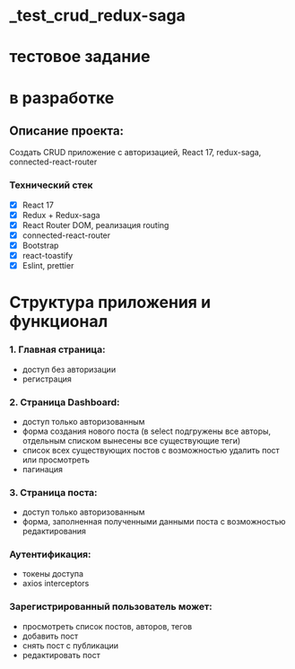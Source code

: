 # **\_test_crud_redux-saga**

# тестовое задание

# в разработке

## Описание проекта:

Создать CRUD приложение с авторизацией, React 17, redux-saga, connected-react-router

### Технический стек

- [x] React 17
- [x] Redux + Redux-saga
- [x] React Router DOM, реализация routing
- [x] connected-react-router
- [x] Bootstrap
- [x] react-toastify
- [x] Eslint, prettier

# Структура приложения и функционал

### 1. Главная страница:

- доступ без авторизации
- регистрация

### 2. Страница Dashboard:

- доступ только авторизованным
- форма создания нового поста (в select подгружены все авторы, отдельным списком вынесены все существующие теги)
- список всех существующих постов с возможностью удалить пост или просмотреть
- пагинация

### 3. Страница поста:

- доступ только авторизованным
- форма, заполненная полученными данными поста с возможностью редактирования

### Аутентификация:

- токены доступа
- axios interceptors

### Зарегистрированный пользователь может:

- просмотреть список постов, авторов, тегов
- добавить пост
- снять пост с публикации
- редактировать пост

